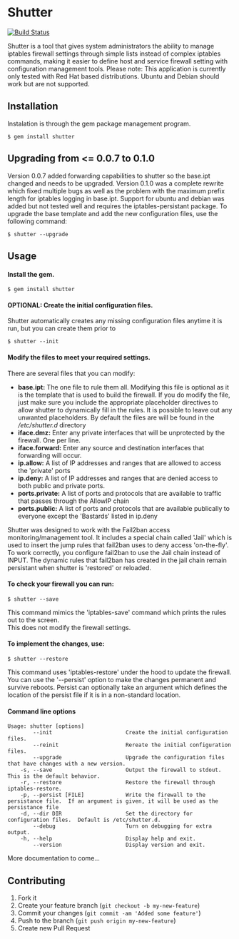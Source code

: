 # Shutter

[![Build Status](https://secure.travis-ci.org/rlyon/shutter.png)](http://travis-ci.org/rlyon/shutter)

Shutter is a tool that gives system administrators the ability to manage 
iptables firewall settings through simple lists instead of complex iptables commands, making it
easier to define host and service firewall setting with configuration management tools.  Please note:
This application is currently only tested with Red Hat based distributions.  Ubuntu and Debian should 
work but are not supported.

## Installation

Instalation is through the gem package management program. 

    $ gem install shutter

## Upgrading from <= 0.0.7 to 0.1.0

Version 0.0.7 added forwarding capabilities to shutter so the base.ipt changed and needs to be upgraded.  Version 0.1.0 was a complete rewrite which fixed multiple
bugs as well as the problem with the maximum prefix length for iptables logging in base.ipt.  Support for ubuntu and debian was added but not tested well and 
requires the iptables-persistant package.  To upgrade the base template and add the new configuration files, use the following command:

    $ shutter --upgrade

## Usage

#### Install the gem.
    
    $ gem install shutter

#### OPTIONAL: Create the initial configuration files.
Shutter automatically creates any missing configuration files anytime it is run, but you can create them prior to 

    $ shutter --init

#### Modify the files to meet your required settings.  

There are several files that you can modify:
* **base.ipt:**  The one file to rule them all.  Modifying this file is optional as
it is the template that is used to build the firewall. If you do modify the file,
just make sure you include the appropriate placeholder directives to allow
shutter to dynamically fill in the rules.  It is possible to leave out any unwanted
placeholders.  By default the files are will be found in the */etc/shutter.d* directory
* **iface.dmz:**  Enter any private interfaces that will be unprotected by the firewall.  One per line.
* **iface.forward:**  Enter any source and destination interfaces that forwarding will occur.
* **ip.allow:**  A list of IP addresses and ranges that are allowed to access the 'private' ports
* **ip.deny:**  A list of IP addresses and ranges that are denied access to both public and private ports. 
* **ports.private:**  A list of ports and protocols that are available to traffic that passes through the AllowIP chain
* **ports.public:**  A list of ports and protocols that are available publically to everyone except the 'Bastards' listed in ip.deny

Shutter was designed to work with the Fail2ban access monitoring/management tool.  It includes a 
special chain called 'Jail' which is used to insert the jump rules that fail2ban uses to deny 
access 'on-the-fly'.  To work correctly, you configure fail2ban to use the Jail chain instead of 
INPUT.  The dynamic rules that fail2ban has created in the jail chain remain persistant when 
shutter is 'restored' or reloaded.

#### To check your firewall you can run:

    $ shutter --save

This command mimics the 'iptables-save' command which prints the rules out to the screen.  
This does not modify the firewall settings.

#### To implement the changes, use:

    $ shutter --restore

This command uses 'iptables-restore' under the hood to update the firewall.  You can use the '--persist' option
to make the changes permanent and survive reboots.  Persist can optionally take an argument which defines the location of the
persist file if it is in a non-standard location.

#### Command line options
    Usage: shutter [options]
            --init                       Create the initial configuration files.
            --reinit                     Rereate the initial configuration files.
            --upgrade                    Upgrade the configuration files that have changes with a new version.
        -s, --save                       Output the firewall to stdout. This is the default behavior.
        -r, --restore                    Restore the firewall through iptables-restore.
        -p, --persist [FILE]             Write the firewall to the persistance file.  If an argument is given, it will be used as the persistance file
        -d, --dir DIR                    Set the directory for configuration files.  Default is /etc/shutter.d.
            --debug                      Turn on debugging for extra output.
        -h, --help                       Display help and exit.
            --version                    Display version and exit.

More documentation to come...


## Contributing

1. Fork it
2. Create your feature branch (`git checkout -b my-new-feature`)
3. Commit your changes (`git commit -am 'Added some feature'`)
4. Push to the branch (`git push origin my-new-feature`)
5. Create new Pull Request
